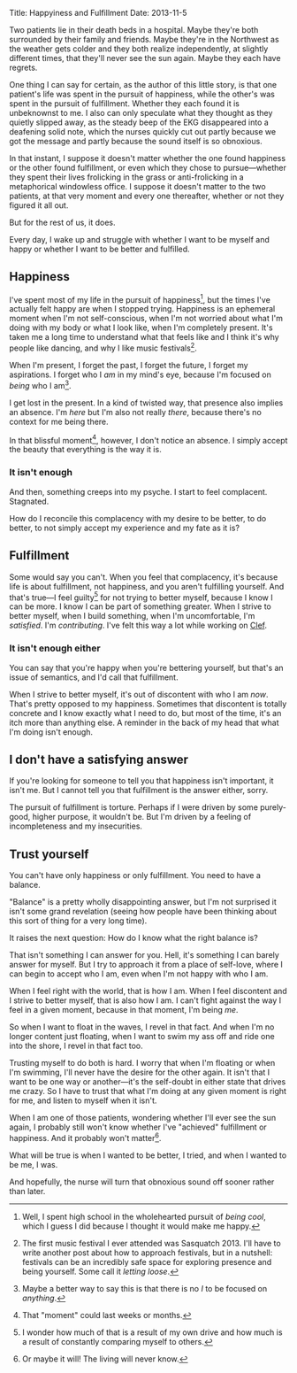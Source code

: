 Title: Happyiness and Fulfillment
Date: 2013-11-5

Two patients lie in their death beds in a hospital. Maybe they're both surrounded by their family and friends. Maybe they're in the Northwest as the weather gets colder and they both realize independently, at slightly different times, that they'll never see the sun again. Maybe they each have regrets.

One thing I can say for certain, as the author of this little story, is that one patient's life was spent in the pursuit of happiness, while the other's was spent in the pursuit of fulfillment. Whether they each found it is unbeknownst to me. I also can only speculate what they thought as they quietly slipped away, as the steady beep of the EKG disappeared into a deafening solid note, which the nurses quickly cut out partly because we got the message and partly because the sound itself is so obnoxious.

In that instant, I suppose it doesn't matter whether the one found happiness or the other found fulfillment, or even which they chose to pursue—whether they spent their lives frolicking in the grass or anti-frolicking in a metaphorical windowless office. I suppose it doesn't matter to the two patients, at that very moment and every one thereafter, whether or not they figured it all out.

But for the rest of us, it does.

Every day, I wake up and struggle with whether I want to be myself and happy or whether I want to be better and fulfilled.

## Happiness

I've spent most of my life in the pursuit of happiness[^1], but the times I've actually felt happy are when I stopped trying. Happiness is an ephemeral moment when I'm not self-conscious, when I'm not worried about what I'm doing with my body or what I look like, when I'm completely present. It's taken me a long time to understand what that feels like and I think it's why people like dancing, and why I like music festivals[^2].

When I'm present, I forget the past, I forget the future, I forget my aspirations. I forget who I *am* in my mind's eye, because I'm focused on *being* who I am[^3].

I get lost in the present. In a kind of twisted way, that presence also implies an absence. I'm *here* but I'm also not really *there*, because there's no context for me being there.

In that blissful moment[^4], however, I don't notice an absence. I simply accept the beauty that everything is the way it is.

### It isn't enough

And then, something creeps into my psyche. I start to feel complacent. Stagnated.

How do I reconcile this complacency with my desire to be better, to do better, to not simply accept my experience and my fate as it is?

## Fulfillment

Some would say you can't. When you feel that complacency, it's because life is about fulfillment, not happiness, and you aren't fulfilling yourself. And that's true—I feel guilty[^5] for not trying to better myself, because I know I can be more. I know I can be part of something greater. When I strive to better myself, when I build something, when I'm uncomfortable, I'm *satisfied*. I'm *contributing*. I've felt this way a lot while working on [Clef](https://getclef.com).

### It isn't enough either

You can say that you're happy when you're bettering yourself, but that's an issue of semantics, and I'd call that fulfillment.

When I strive to better myself, it's out of discontent with who I am *now*. That's pretty opposed to my happiness. Sometimes that discontent is totally concrete and I know exactly what I need to do, but most of the time, it's an itch more than anything else. A reminder in the back of my head that what I'm doing isn't enough.

## I don't have a satisfying answer

If you're looking for someone to tell you that happiness isn't important, it isn't me. But I cannot tell you that fulfillment is the answer either, sorry.

The pursuit of fulfillment is torture. Perhaps if I were driven by some purely-good, higher purpose, it wouldn't be. But I'm driven by a feeling of incompleteness and my insecurities.

## Trust yourself

You can't have only happiness or only fulfillment. You need to have a balance.

"Balance" is a pretty wholly disappointing answer, but I'm not surprised it isn't some grand revelation (seeing how people have been thinking about this sort of thing for a very long time).

It raises the next question: How do I know what the right balance is?

That isn't something I can answer for you. Hell, it's something I can barely answer for myself. But I try to approach it from a place of self-love, where I can begin to accept who I am, even when I'm not happy with who I am.

When I feel right with the world, that is how I am. When I feel discontent and I strive to better myself, that is also how I am. I can't fight against the way I feel in a given moment, because in that moment, I'm being *me*.

So when I want to float in the waves, I revel in that fact. And when I'm no longer content just floating, when I want to swim my ass off and ride one into the shore, I revel in that fact too.

Trusting myself to do both is hard. I worry that when I'm floating or when I'm swimming, I'll never have the desire for the other again. It isn't that I want to be one way or another—it's the self-doubt in either state that drives me crazy. So I have to trust that what I'm doing at any given moment is right for me, and listen to myself when it isn't.

When I am one of those patients, wondering whether I'll ever see the sun again, I probably still won't know whether I've "achieved" fulfillment or happiness. And it probably won't matter[^6].

What will be true is when I wanted to be better, I tried, and when I wanted to be me, I was.

And hopefully, the nurse will turn that obnoxious sound off sooner rather than later.

[^1]: Well, I spent high school in the wholehearted pursuit of *being cool*, which I guess I did because I thought it would make me happy.

[^2]: The first music festival I ever attended was Sasquatch 2013. I'll have to write another post about how to approach festivals, but in a nutshell: festivals can be an incredibly safe space for exploring presence and being yourself. Some call it *letting loose*.

[^3]: Maybe a better way to say this is that there is no *I* to be focused on *anything*.

[^4]: That "moment" could last weeks or months.

[^5]: I wonder how much of that is a result of my own drive and how much is a result of constantly comparing myself to others.

[^6]: Or maybe it will! The living will never know.

